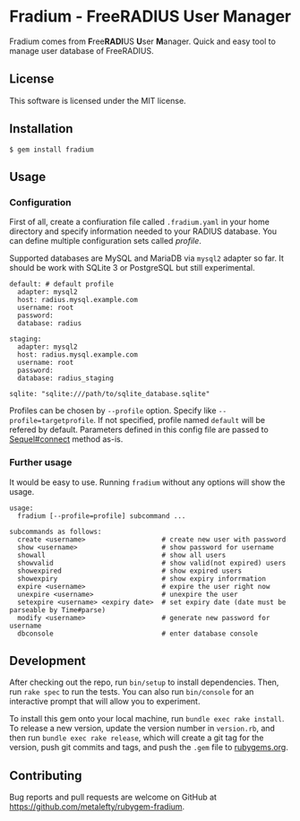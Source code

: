 # Fradium - FreeRADIUS User Manager

Fradium comes from **F**ree**RADI**US **U**ser **M**anager. Quick and easy tool to manage user database of FreeRADIUS.

## License
This software is licensed under the MIT license.

## Installation

    $ gem install fradium

## Usage

### Configuration

First of all, create a confiuration file called `.fradium.yaml` in your home directory and specify information needed to your RADIUS database. You can define multiple configuration sets called *profile*.

Supported databases are MySQL and MariaDB via `mysql2` adapter so far. It should be work with SQLite 3 or PostgreSQL but still experimental.

```
default: # default profile
  adapter: mysql2
  host: radius.mysql.example.com
  username: root
  password:
  database: radius

staging:
  adapter: mysql2
  host: radius.mysql.example.com
  username: root
  password:
  database: radius_staging

sqlite: "sqlite:///path/to/sqlite_database.sqlite"
```

Profiles can be chosen by `--profile` option. Specify like `--profile=targetprofile`. If not specified, profile named `default` will be refered by default. Parameters defined in this config file are passed to [Sequel#connect](https://www.rubydoc.info/github/evanfarrar/opensprints/Sequel.connect) method as-is.

### Further usage

It would be easy to use. Running `fradium` without any options will show the usage.

```
usage:
  fradium [--profile=profile] subcommand ...

subcommands as follows:
  create <username>                   # create new user with password
  show <username>                     # show password for username
  showall                             # show all users
  showvalid                           # show valid(not expired) users
  showexpired                         # show expired users
  showexpiry                          # show expiry inforrmation
  expire <username>                   # expire the user right now
  unexpire <username>                 # unexpire the user
  setexpire <username> <expiry date>  # set expiry date (date must be parseable by Time#parse)
  modify <username>                   # generate new password for username
  dbconsole                           # enter database console
```

## Development

After checking out the repo, run `bin/setup` to install dependencies. Then, run `rake spec` to run the tests. You can also run `bin/console` for an interactive prompt that will allow you to experiment.

To install this gem onto your local machine, run `bundle exec rake install`. To release a new version, update the version number in `version.rb`, and then run `bundle exec rake release`, which will create a git tag for the version, push git commits and tags, and push the `.gem` file to [rubygems.org](https://rubygems.org).

## Contributing

Bug reports and pull requests are welcome on GitHub at https://github.com/metalefty/rubygem-fradium.
